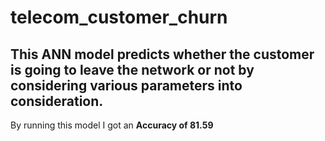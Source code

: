 # telecom_customer_churn
## This ANN model predicts whether the customer is going to leave the network or not by considering various parameters into consideration.
By running this model I got an **Accuracy of 81.59**

